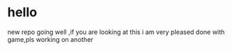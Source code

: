 # hello
new repo
going well ,if you are looking at this  i am very pleased
done with game,pls working on another
